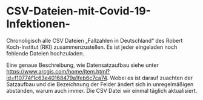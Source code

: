 # CSV-Dateien-mit-Covid-19-Infektionen-
Chronoligisch alle CSV Dateien „Fallzahlen in Deutschland“ des Robert Koch-Institut (RKI) zusammenzustellen. Es ist jeder eingeladen noch fehlende Dateien hochzuladen.

Eine genaue Beschreibung, wie Datensatzaufbau siehe unter https://www.arcgis.com/home/item.html?id=f10774f1c63e40168479a1feb6c7ca74. Wobei es ist darauf zuachten der Satzaufbau und die Bezeichnung der Felder ändert sich in unregelmäßigen abständen, warum auch immer. Die CSV Datei wir einmal täglich aktualisiert.
